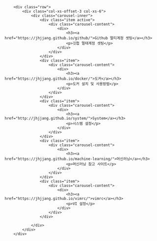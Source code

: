 
        <div class="row">
            <div class="col-xs-offset-3 col-xs-6">
                <div class="carousel-inner">
                    <div class="item active">
                        <div class="carousel-content">
                            <div>
                                <h3><a href="https://jhjjang.github.io/github/">Github 멀티계정 셋팅</a></h3>
                                <p>깃헙 멀태계정 셋팅</p>
                            </div>
                        </div>
                    </div>
                    <div class="item">
                        <div class="carousel-content">
                            <div>
                                <h3><a href="https://jhjjang.github.io/docker/">도커</a></h3>
                                <p>도커 설치 및 사용방법</p>
                            </div>
                        </div>
                    </div>
                    <div class="item">
                        <div class="carousel-content">
                            <div>
                                <h3><a href="http://jhjjang.github.io/system/">System</a></h3>
                                <p>시스템 설정</p>
                            </div>
                        </div>
                    </div>
                    <div class="item">
                        <div class="carousel-content">
                            <div>
                                <h3><a href="https://jhjjang.github.io/machine-learning/">머신러닝</a></h3>
                                <p>머신러닝 참고 사이트</p>
                            </div>
                        </div>
                    </div>
                    <div class="item">
                        <div class="carousel-content">
                            <div>
                                <h3><a href="https://jhjjang.github.io/vimrc/">vimrc</a></h3>
                                <p>VI 설정</p>
                            </div>
                        </div>
                    </div>

                </div>
            </div>
        </div>
